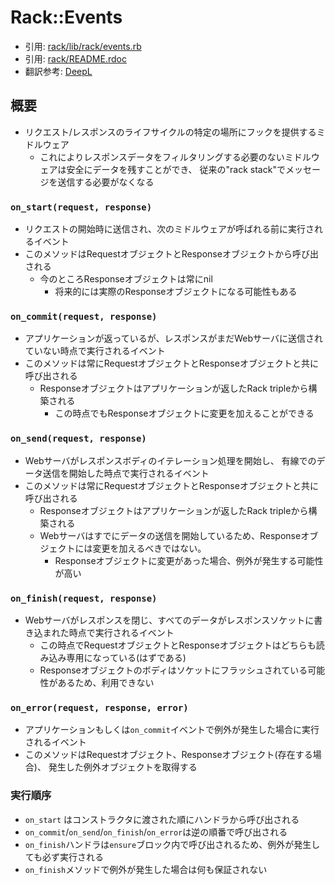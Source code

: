 # Rack::Events
- 引用: [rack/lib/rack/events.rb](https://github.com/rack/rack/blob/master/lib/rack/events.rb)
- 引用: [rack/README.rdoc](https://github.com/rack/rack/blob/master/README.rdoc)
- 翻訳参考: [DeepL](https://www.deepl.com/translator)

## 概要
- リクエスト/レスポンスのライフサイクルの特定の場所にフックを提供するミドルウェア
  - これによりレスポンスデータをフィルタリングする必要のないミドルウェアは安全にデータを残すことができ、
    従来の"rack stack"でメッセージを送信する必要がなくなる

### `on_start(request, response)`
- リクエストの開始時に送信され、次のミドルウェアが呼ばれる前に実行されるイベント
- このメソッドはRequestオブジェクトとResponseオブジェクトから呼び出される
  - 今のところResponseオブジェクトは常にnil
    - 将来的には実際のResponseオブジェクトになる可能性もある

### `on_commit(request, response)`
- アプリケーションが返っているが、レスポンスがまだWebサーバに送信されていない時点で実行されるイベント
- このメソッドは常にRequestオブジェクトとResponseオブジェクトと共に呼び出される
  - Responseオブジェクトはアプリケーションが返したRack tripleから構築される
    - この時点でもResponseオブジェクトに変更を加えることができる

### `on_send(request, response)`
- Webサーバがレスポンスボディのイテレーション処理を開始し、
  有線でのデータ送信を開始した時点で実行されるイベント
- このメソッドは常にRequestオブジェクトとResponseオブジェクトと共に呼び出される
  - Responseオブジェクトはアプリケーションが返したRack tripleから構築される
  - Webサーバはすでにデータの送信を開始しているため、Responseオブジェクトには変更を加えるべきではない。 
    - Responseオブジェクトに変更があった場合、例外が発生する可能性が高い

### `on_finish(request, response)`
- Webサーバがレスポンスを閉じ、すべてのデータがレスポンスソケットに書き込まれた時点で実行されるイベント
  - この時点でRequestオブジェクトとResponseオブジェクトはどちらも読み込み専用になっている(はずである)
  - Responseオブジェクトのボディはソケットにフラッシュされている可能性があるため、利用できない

### `on_error(request, response, error)`
- アプリケーションもしくは`on_commit`イベントで例外が発生した場合に実行されるイベント
- このメソッドはRequestオブジェクト、Responseオブジェクト(存在する場合)、
  発生した例外オブジェクトを取得する

### 実行順序
- `on_start` はコンストラクタに渡された順にハンドラから呼び出される
- `on_commit`/`on_send`/`on_finish`/`on_error`は逆の順番で呼び出される
- `on_finish`ハンドラは`ensure`ブロック内で呼び出されるため、例外が発生しても必ず実行される
- `on_finish`メソッドで例外が発生した場合は何も保証されない
